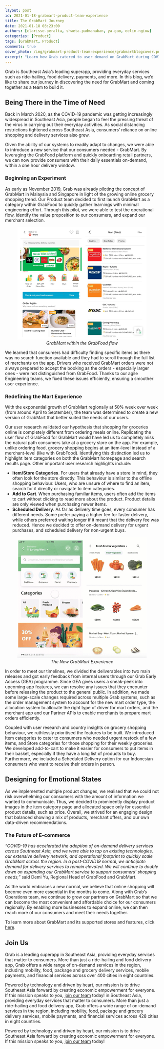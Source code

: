 ```yaml
---
layout: post
id: 2021-01-18-grabmart-product-team-experience
title: The GrabMart Journey
date: 2021-01-18 03:23:00
authors: [clarisse-peralta, shweta-padmanaban, ya-gao, eelin-ngiow]
categories: [Product]
tags: [GrabMart, Product]
comments: true
cover_photo: /img/grabmart-product-team-experience/grabmartblogcover.png
excerpt: "Learn how Grab catered to user demand on GrabMart during COVID-19."
---
```


Grab is Southeast Asia’s leading superapp, providing everyday services such as ride-hailing, food delivery, payments, and more. In this blog, we’d like to share our journey in discovering the need for GrabMart and coming together as a team to build it.

## Being There in the Time of Need

Back in March 2020, as the COVID-19 pandemic was getting increasingly widespread in Southeast Asia, people began to feel the pressing threat of the virus in carrying out their everyday activities. As social distancing restrictions tightened across Southeast Asia, consumers’ reliance on online shopping and delivery services also grew.

Given the ability of our systems to readily adapt to changes, we were able to introduce a new service that our consumers needed - GrabMart. By leveraging the GrabFood platform and quickly onboarding retail partners, we can now provide consumers with their daily essentials on-demand, within a one hour delivery window.


### Beginning an Experiment

As early as November 2019, Grab was already piloting the concept of GrabMart in Malaysia and Singapore in light of the growing online grocery shopping trend. Our Product team decided to first launch GrabMart as a category within GrabFood to quickly gather learnings with minimal engineering effort. Through this pilot, we were able to test the operational flow, identify the value proposition to our consumers, and expand our merchant selection.

<div class="post-image-section"><figure>
  <img src="/img/grabmart-product-team-experience/grabmartblogimage1.png" alt="GrabMart within the GrabFood flow"> <figcaption align="middle"><i>GrabMart within the GrabFood flow</i></figcaption>
</figure></div>

We learned that consumers had difficulty finding specific items as there was no search function available and they had to scroll through the full list of merchants on the app. Drivers who received GrabMart orders were not always prepared to accept the booking as the orders - especially larger ones - were not distinguished from GrabFood. Thanks to our agile Engineering teams, we fixed these issues efficiently, ensuring a smoother user experience.

### Redefining the Mart Experience

With the exponential growth of GrabMart regionally at 50% week over week (from around April to September), the team was determined to create a new version of GrabMart that better suited the needs of our users.

Our user research validated our hypothesis that shopping for groceries online is completely different from ordering meals online. Replicating the user flow of GrabFood for GrabMart would have led us to completely miss the natural path consumers take at a grocery store on the app. For example, unlike ordering food, grocery shopping begins at an item-level instead of a merchant-level (like with GrabFood). Identifying this distinction led us to highlight item categories on both the GrabMart homepage and search results page. Other important user research highlights include:

*   **Item/Store Categories**. For users that already have a store in mind, they often look for the store directly. This behaviour is similar to the offline shopping behaviour. Users, who are unsure of where to find an item, search for it directly or navigate to item categories.
*   **Add to Cart**. When purchasing familiar items, users often add the items to cart without clicking to read more about the product. Product details are only viewed when purchasing newer items.
*   **Scheduled Delivery**. As far as delivery time goes, every consumer has different needs. Some  prefer paying a higher fee for faster  delivery, while others preferred waiting longer if it meant that the delivery fee was reduced.  Hence we decided to offer on-demand delivery for urgent purchases, and scheduled delivery for non-urgent buys.

 <div class="post-image-section"><figure>
   <img src="/img/grabmart-product-team-experience/grabmartblogimage2.png" alt="The New GrabMart Experience"> <figcaption align="middle"><i>The New GrabMart Experience</i></figcaption>
 </figure></div>

In order to meet our timelines, we divided the deliverables into two main releases and got early feedback from internal users through our Grab Early Access (GEA) programme. Since GEA gives users a sneak-peek into upcoming app features, we can resolve any issues that they encounter before releasing the product to the general public. In addition, we made some large-scale changes required across multiple Grab systems, such as the order management system to account for the new mart order type, the allocation system to allocate the right type of driver for mart orders, and the merchant app and our Partner APIs to enable merchants to prepare mart orders efficiently.

Coupled with user research and country insights on grocery shopping behaviour, we ruthlessly prioritised the features to be built. We introduced Item categories to cater to consumers who needed urgent restock of a few items, and Store categories for those shopping for their weekly groceries. We developed add-to-cart to make it easier for consumers to put items in their basket, especially if they have a long list of products to buy. Furthermore, we included a Scheduled Delivery option for our Indonesian consumers who want to receive their orders in person.


## Designing for Emotional States

As we implemented multiple product changes, we realised that we could not risk overwhelming our consumers with the amount of information we wanted to communicate. Thus, we decided to prominently display product images in the item category page and allocated space only for essential product details, such as price. Overall, we strived for an engaging design that balanced showing a mix of products, merchant offers, and our own data-driven recommendations.


### The Future of E-commerce

_“COVID-19 has accelerated the adoption of on-demand delivery services across Southeast Asia, and we were able to tap on existing technologies, our extensive delivery network, and operational footprint to quickly scale GrabMart across the region. In a post-COVID19 normal, we anticipate demand for delivery services to remain elevated. We will continue to double down on expanding our GrabMart service to support consumers’ shopping needs,”_ said Demi Yu, Regional Head of GrabFood and GrabMart.

As the world embraces a new normal, we believe that online shopping will become even more essential in the months to come. Along with Grab’s Operations team, we continue to grow our partners on GrabMart so that we can become the most convenient and affordable choice for our consumers regionally. By enabling more businesses to expand online, we can then reach more of our consumers and meet their needs together.

To learn more about GrabMart and its supported stores and features, click [here](https://www.grab.com/sg/campaign/grabmart/).


## Join Us

Grab is a leading superapp in Southeast Asia, providing everyday services that matter to consumers. More than just a ride-hailing and food delivery app, Grab offers a wide range of on-demand services in the region, including mobility, food, package and grocery delivery services, mobile payments, and financial services across over 400 cities in eight countries.

Powered by technology and driven by heart, our mission is to drive Southeast Asia forward by creating economic empowerment for everyone. If this mission speaks to you, [join our team](https://grab.careers/) today! in Southeast Asia, providing everyday services that matter to consumers. More than just a ride-hailing and food delivery app, Grab offers a wide range of on-demand services in the region, including mobility, food, package and grocery delivery services, mobile payments, and financial services across 428 cities in eight countries.

Powered by technology and driven by heart, our mission is to drive Southeast Asia forward by creating economic empowerment for everyone. If this mission speaks to you, [join our team](https://grab.careers/) today!
